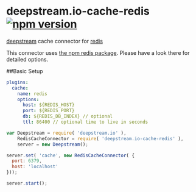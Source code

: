 # deepstream.io-cache-redis [![npm version](https://badge.fury.io/js/deepstream.io-cache-redis.svg)](http://badge.fury.io/js/deepstream.io-cache-redis)

[deepstream](http://deepstream.io) cache connector for [redis](http://redis.io/)

This connector uses [the npm redis package](https://www.npmjs.com/package/ioredis). Please have a look there for detailed options.

##Basic Setup
```yaml
plugins:
  cache:
    name: redis
    options:
      host: ${REDIS_HOST}
      port: ${REDIS_PORT}
      db: ${REDIS_DB_INDEX} // optional
      ttl: 86400 // optional time to live in seconds
```

```javascript
var Deepstream = require( 'deepstream.io' ),
    RedisCacheConnector = require( 'deepstream.io-cache-redis' ),
    server = new Deepstream();

server.set( 'cache', new RedisCacheConnector( {
  port: 6379,
  host: 'localhost'
}));

server.start();
```
